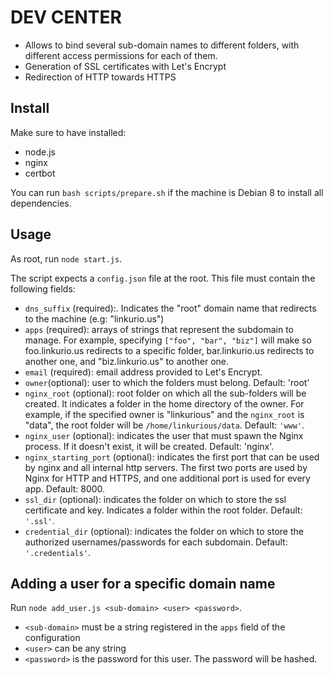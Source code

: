 # DEV CENTER

* Allows to bind several sub-domain names to different folders, with different access permissions for each of them.
* Generation of SSL certificates with Let's Encrypt
* Redirection of HTTP towards HTTPS

## Install

Make sure to have installed:

* node.js
* nginx
* certbot

You can run `bash scripts/prepare.sh` if the machine is Debian 8 to install all dependencies.

## Usage

As root, run `node start.js`.

The script expects a `config.json` file at the root. This file must contain the following fields:

* `dns_suffix` (required):. Indicates the "root" domain name that redirects to the machine (e.g: "linkurio.us")
* `apps` (required): arrays of strings that represent the subdomain to manage. For example, specifying `["foo", "bar", "biz"]` will make so foo.linkurio.us redirects to a specific folder, bar.linkurio.us redirects to another one, and "biz.linkurio.us" to another one.
* `email` (required): email address provided to Let's Encrypt.
* `owner`(optional): user to which the folders must belong. Default: 'root'
* `nginx_root` (optional): root folder on which all the sub-folders will be created. It indicates a folder in the home directory of the owner. For example, if the specified owner is "linkurious" and the `nginx_root` is "data", the root folder will be `/home/linkurious/data`. Default: `'www'`.
* `nginx_user` (optional): indicates the user that must spawn the Nginx process. If it doesn't exist, it will be created. Default: 'nginx'.
* `nginx_starting_port` (optional): indicates the first port that can be used by nginx and all internal http servers. The first two ports are used by Nginx for HTTP and HTTPS, and one additional port is used for every app. Default: 8000.
* `ssl_dir` (optional): indicates the folder on which to store the ssl certificate and key. Indicates a folder within the root folder. Default: `'.ssl'`.
* `credential_dir` (optional): indicates the folder on which to store the authorized usernames/passwords for each subdomain. Default: `'.credentials'`.

## Adding a user for a specific domain name

Run `node add_user.js <sub-domain> <user> <password>`.

* `<sub-domain>` must be a string registered in the `apps` field of the configuration
* `<user>` can be any string
* `<password>` is the password for this user. The password will be hashed.